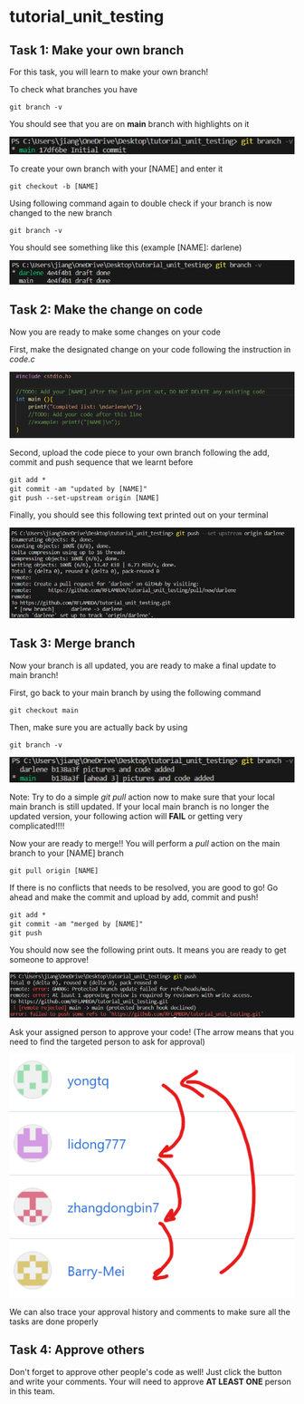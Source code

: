 # tutorial_unit_testing

## Task 1: Make your own branch
For this task, you will learn to make your own branch!

To check what branches you have 

    git branch -v

You should see that you are on **main** branch with highlights on it

![image](./imgs/main_branch_init.png)

To create your own branch with your \[NAME\] and enter it

    git checkout -b [NAME]

Using following command again to double check if your branch is now changed to the new branch

    git branch -v

You should see something like this (example [NAME]: darlene)

![image](./imgs/new_branch_init.png)

## Task 2: Make the change on code

Now you are ready to make some changes on your code

First, make the designated change on your code following the instruction in *code.c*

![image](./imgs/code_piece.png)

Second, upload the code piece to your own branch following the add, commit and push sequence that we learnt before

    git add *
    git commit -am "updated by [NAME]"
    git push --set-upstream origin [NAME]

Finally, you should see this following text printed out on your terminal

![image](./imgs/code_upload_after_push.png)


## Task 3: Merge branch

Now your branch is all updated, you are ready to make a final update to main branch!

First, go back to your main branch by using the following command

    git checkout main

Then, make sure you are actually back by using

    git branch -v

![image](./imgs/main_branch_after.png)

Note: Try to do a simple *git pull* action now to make sure that your local main branch is still updated. If your local main branch is no longer the updated version, your following action will **FAIL** or getting very complicated!!!!

Now your are ready to merge!! You will perform a *pull* action on the main branch to your [NAME] branch

    git pull origin [NAME]

If there is no conflicts that needs to be resolved, you are good to go! Go ahead and make the commit and upload by add, commit and push!

    git add *
    git commit -am "merged by [NAME]"
    git push

You should now see the following print outs. It means you are ready to get someone to approve!

![image](./imgs/push_need_approval.png)

Ask your assigned person to approve your code! (The arrow means that you need to find the targeted person to ask for approval)

![image](./imgs/approval_list.png)

We can also trace your approval history and comments to make sure all the tasks are done properly


## Task 4: Approve others

Don't forget to approve other people's code as well! Just click the button and write your comments. Your will need to approve **AT LEAST ONE** person in this team.

